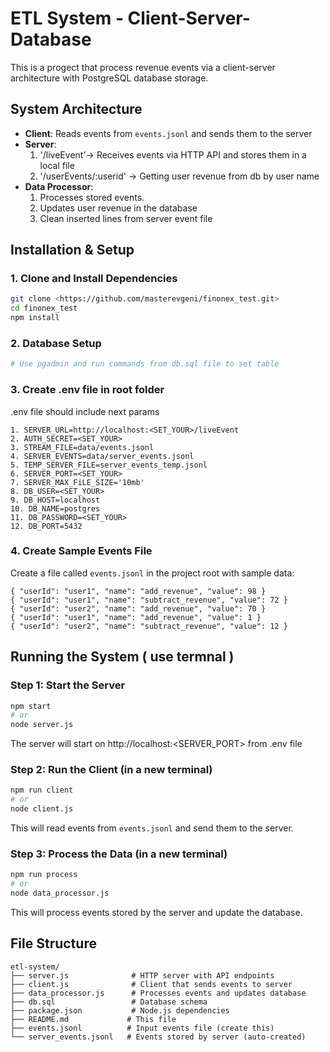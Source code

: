 # ETL System - Client-Server-Database

This is a progect that process revenue events via a client-server architecture with PostgreSQL database storage.

## System Architecture

- **Client**: Reads events from `events.jsonl` and sends them to the server
- **Server**: 
    1. '/liveEvent'->               Receives events via HTTP API and stores them in a local file
    2. '/userEvents/:userid' ->     Getting user revenue from db by user name 
- **Data Processor**: 
    1. Processes stored events.
    2. Updates user revenue in the database
    3. Clean inserted lines from server event file

## Installation & Setup

### 1. Clone and Install Dependencies
```bash
git clone <https://github.com/masterevgeni/finonex_test.git>
cd finonex_test
npm install
```

### 2. Database Setup
```bash
# Use pgadmin and run commands from db.sql file to set table
```

### 3. Create .env file in root folder
.env file should include next params
```
1. SERVER_URL=http://localhost:<SET_YOUR>/liveEvent
2. AUTH_SECRET=<SET_YOUR>
3. STREAM_FILE=data/events.jsonl
4. SERVER_EVENTS=data/server_events.jsonl
5. TEMP_SERVER_FILE=server_events_temp.jsonl
6. SERVER_PORT=<SET_YOUR>
7. SERVER_MAX_FiLE_SIZE='10mb'
8. DB_USER=<SET_YOUR>
9. DB_HOST=localhost
10. DB_NAME=postgres
11. DB_PASSWORD=<SET_YOUR>
12. DB_PORT=5432
```
### 4. Create Sample Events File
Create a file called `events.jsonl` in the project root with sample data:
```
{ "userId": "user1", "name": "add_revenue", "value": 98 }
{ "userId": "user1", "name": "subtract_revenue", "value": 72 }
{ "userId": "user2", "name": "add_revenue", "value": 70 }
{ "userId": "user1", "name": "add_revenue", "value": 1 }
{ "userId": "user2", "name": "subtract_revenue", "value": 12 }
```

## Running the System ( use termnal )

### Step 1: Start the Server
```bash
npm start
# or
node server.js
```
The server will start on http://localhost:<SERVER_PORT> from .env file

### Step 2: Run the Client (in a new terminal)
```bash
npm run client
# or
node client.js
```
This will read events from `events.jsonl` and send them to the server.

### Step 3: Process the Data (in a new terminal)
```bash
npm run process
# or
node data_processor.js
```
This will process events stored by the server and update the database.

## File Structure

```
etl-system/
├── server.js              # HTTP server with API endpoints
├── client.js              # Client that sends events to server
├── data_processor.js      # Processes events and updates database
├── db.sql                 # Database schema
├── package.json           # Node.js dependencies
├── README.md             # This file
├── events.jsonl          # Input events file (create this)
└── server_events.jsonl   # Events stored by server (auto-created)
```